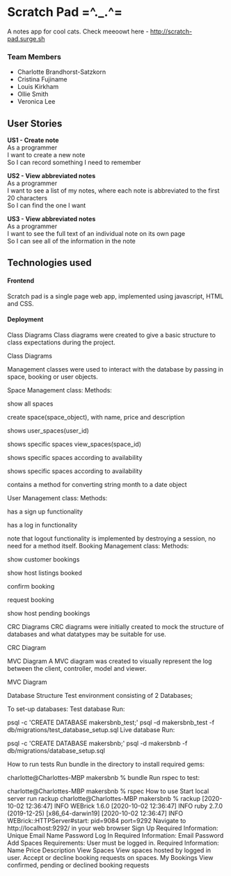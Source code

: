 # Scratch Pad =^._.^=
A notes app for cool cats.
Check meeoowt here - http://scratch-pad.surge.sh

### Team Members

* Charlotte Brandhorst-Satzkorn
* Cristina Fujiname
* Louis Kirkham
* Ollie Smith
* Veronica Lee


## User Stories

**US1 - Create note**  
As a programmer  
I want to create a new note  
So I can record something I need to remember

**US2 - View abbreviated notes**  
As a programmer  
I want to see a list of my notes, where each note is abbreviated to the first 20 characters    
So I can find the one I want

**US3 - View abbreviated notes**  
As a programmer  
I want to see the full text of an individual note on its own page  
So I can see all of the information in the note


## Technologies used
#### Frontend
Scratch pad is a single page web app, implemented using javascript, HTML and CSS.  

#### Deployment


Class Diagrams
Class diagrams were created to give a basic structure to class expectations during the project.

Class Diagrams

Management classes were used to interact with the database by passing in space, booking or user objects.

Space Management class:
Methods:

show all spaces

create space(space_object), with name, price and description

shows user_spaces(user_id)

shows specific spaces view_spaces(space_id)

shows specific spaces according to availability

shows specific spaces according to availability

contains a method for converting string month to a date object

User Management class:
Methods:

has a sign up functionality

has a log in functionality

note that logout functionality is implemented by destroying a session, no need for a method itself.
Booking Management class:
Methods:

show customer bookings

show host listings booked

confirm booking

request booking

show host pending bookings

CRC Diagrams
CRC diagrams were initially created to mock the structure of databases and what datatypes may be suitable for use.

CRC Diagram

MVC Diagram
A MVC diagram was created to visually represent the log between the client, controller, model and viewer.

MVC Diagram

Database
Structure
Test environment consisting of 2 Databases;


To set-up databases:
Test database
Run:

psql -c 'CREATE DATABASE makersbnb_test;'
psql -d makersbnb_test -f db/migrations/test_database_setup.sql
Live database
Run:

psql -c 'CREATE DATABASE makersbnb;'
psql -d makersbnb -f db/migrations/database_setup.sql

How to run tests
Run bundle in the directory to install required gems:

charlotte@Charlottes-MBP makersbnb % bundle
Run rspec to test:

charlotte@Charlottes-MBP makersbnb % rspec
How to use
Start local server
run rackup
charlotte@Charlottes-MBP makersbnb % rackup
[2020-10-02 12:36:47] INFO  WEBrick 1.6.0
[2020-10-02 12:36:47] INFO  ruby 2.7.0 (2019-12-25) [x86_64-darwin19]
[2020-10-02 12:36:47] INFO  WEBrick::HTTPServer#start: pid=9084 port=9292
Navigate to http://localhost:9292/ in your web browser
Sign Up
Required Information:
Unique Email
Name
Password
Log In
Required Information:
Email
Password
Add Spaces
Requirements:
User must be logged in.
Required Information:
Name
Price
Description
View Spaces
View spaces hosted by logged in user.
Accept or decline booking requests on spaces.
My Bookings
View confirmed, pending or declined booking requests